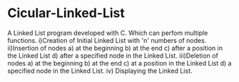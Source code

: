 # Cicular-Linked-List

A Linked List program developed with C. 
Which can perfom multiple functions. 
i)Creation of Initial Linked List with 'n' numbers of nodes. 
ii)Insertion of nodes a) at the beginning b) at the end c) after a position in the Linked List d) after a specified node in the Linked List. 
iii)Deletion of nodes a) at the beginning b) at the end c) at a position in the Linked List d) a specified node in the Linked List. 
iv) Displaying the Linked List.